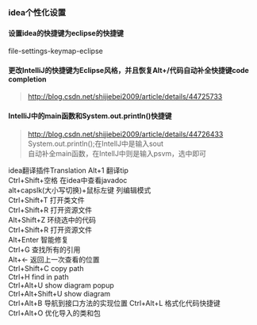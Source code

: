 ### idea个性化设置

#### 设置idea的快捷键为eclipse的快捷键
file-settings-keymap-eclipse
#### 更改IntelliJ的快捷键为Eclipse风格，并且恢复Alt+/代码自动补全快捷键code completion
> http://blog.csdn.net/shijiebei2009/article/details/44725733
####  IntelliJ中的main函数和System.out.println()快捷键
> http://blog.csdn.net/shijiebei2009/article/details/44726433  
System.out.println();在IntellJ中是输入sout  
自动补全main函数，在IntellJ中则是输入psvm，选中即可  

idea翻译插件Translation Alt+1 翻译tip  
Ctrl+Shift+空格   在idea中查看javadoc  
alt+capslk(大小写切换)+鼠标左键 列编辑模式  
Ctrl+Shift+T 打开类文件  
Ctrl+Shift+R 打开资源文件  
Alt+Shift+Z 环绕选中的代码  
Ctrl+Shift+R 打开资源文件  
Alt+Enter 智能修复  
Ctrl+G 查找所有的引用  
Alt+← 返回上一次查看的位置  
Ctrl+Shift+C copy path  
Ctrl+H find in path  
Ctrl+Alt+U show diagram popup  
Ctrl+Alt+Shift+U show diagram  
Ctrl+Alt+B 导航到接口方法的实现位置
Ctrl+Alt+L 格式化代码快捷键  
Ctrl+Alt+O 优化导入的类和包